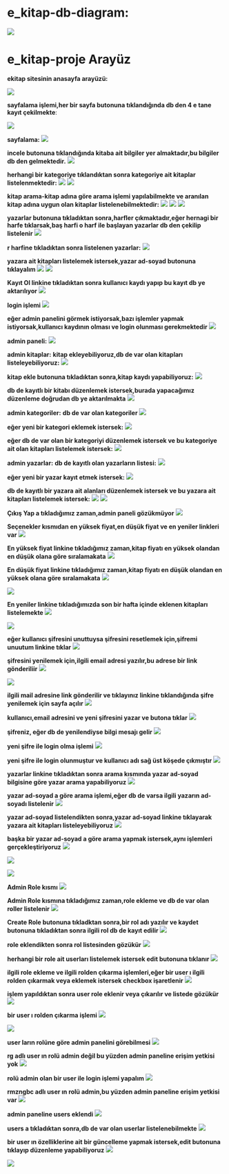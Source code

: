 # e_kitap-db-diagram:

![](https://github.com/rmzngbc/e_kitap-proje/blob/master/ekitap_resim/50_db_diagram.PNG)

# e_kitap-proje Arayüz


**ekitap sitesinin anasayfa arayüzü:**

![](https://github.com/rmzngbc/e_kitap-proje/blob/master/ekitap_resim/1.png)


**sayfalama işlemi,her bir sayfa butonuna tıklandığında db den 4 e tane kayıt çekilmekte**:


![](https://github.com/rmzngbc/e_kitap-proje/blob/master/ekitap_resim/2.png)


**sayfalama:**
![](https://github.com/rmzngbc/e_kitap-proje/blob/master/ekitap_resim/3.png)


**incele butonuna tıklandığında kitaba ait bilgiler yer almaktadır,bu bilgiler db den gelmektedir.** 
![](https://github.com/rmzngbc/e_kitap-proje/blob/master/ekitap_resim/4.png)


**herhangi bir kategoriye tıklandıktan sonra kategoriye ait kitaplar listelenmektedir:**
![](https://github.com/rmzngbc/e_kitap-proje/blob/master/ekitap_resim/5.png)
![](https://github.com/rmzngbc/e_kitap-proje/blob/master/ekitap_resim/6.png)


**kitap arama-kitap adına göre arama işlemi yapılabilmekte ve aranılan kitap adına uygun olan kitaplar listelenebilmektedir:**
![](https://github.com/rmzngbc/e_kitap-proje/blob/master/ekitap_resim/7.png)
![](https://github.com/rmzngbc/e_kitap-proje/blob/master/ekitap_resim/8.png)
![](https://github.com/rmzngbc/e_kitap-proje/blob/master/ekitap_resim/9.png)


**yazarlar butonuna tıkladıktan sonra,harfler çıkmaktadır,eğer hernagi bir harfe tıklarsak,baş harfi o harf ile başlayan yazarlar db den çekilip listelenir**
![](https://github.com/rmzngbc/e_kitap-proje/blob/master/ekitap_resim/10.png)


**r harfine tıkladıktan sonra listelenen yazarlar:** 
![](https://github.com/rmzngbc/e_kitap-proje/blob/master/ekitap_resim/11.png)

**yazara ait kitapları listelemek istersek,yazar ad-soyad butonuna tıklayalım**
![](https://github.com/rmzngbc/e_kitap-proje/blob/master/ekitap_resim/12.png)
![](https://github.com/rmzngbc/e_kitap-proje/blob/master/ekitap_resim/13.png)


**Kayıt Ol linkine tıkladıktan sonra kullanıcı kaydı yapıp bu kayıt db ye aktarılıyor**
![](https://github.com/rmzngbc/e_kitap-proje/blob/master/ekitap_resim/14.png)


**login işlemi**
![](https://github.com/rmzngbc/e_kitap-proje/blob/master/ekitap_resim/15.png)

**eğer admin panelini görmek istiyorsak,bazı işlemler yapmak istiyorsak,kullanıcı kaydının olması ve login olunması gerekmektedir**
![](https://github.com/rmzngbc/e_kitap-proje/blob/master/ekitap_resim/16.png)


**admin paneli:**
![](https://github.com/rmzngbc/e_kitap-proje/blob/master/ekitap_resim/17.png)

**admin kitaplar:**
**kitap ekleyebiliyoruz,db de var olan kitapları listeleyebiliyoruz:**
![](https://github.com/rmzngbc/e_kitap-proje/blob/master/ekitap_resim/18.png)


**kitap ekle butonuna tıkladıktan sonra,kitap kaydı yapabiliyoruz:**
![](https://github.com/rmzngbc/e_kitap-proje/blob/master/ekitap_resim/19.png)

**db de kayıtlı bir kitabı düzenlemek istersek,burada yapacağımız düzenleme doğrudan db ye aktarılmakta**
![](https://github.com/rmzngbc/e_kitap-proje/blob/master/ekitap_resim/20.png)

**admin kategoriler:**
**db de var olan kategoriler**
![](https://github.com/rmzngbc/e_kitap-proje/blob/master/ekitap_resim/21.png)

**eğer yeni bir kategori eklemek istersek:**
![](https://github.com/rmzngbc/e_kitap-proje/blob/master/ekitap_resim/22.png)

**eğer db de var olan bir kategoriyi düzenlemek istersek ve bu kategoriye ait olan kitapları listelemek istersek:**
![](https://github.com/rmzngbc/e_kitap-proje/blob/master/ekitap_resim/23.png)

**admin yazarlar:**
**db de kayıtlı olan yazarların listesi:**
![](https://github.com/rmzngbc/e_kitap-proje/blob/master/ekitap_resim/24.png)

**eğer yeni bir yazar kayıt etmek istersek:**
![](https://github.com/rmzngbc/e_kitap-proje/blob/master/ekitap_resim/25.png)


**db de kayıtlı bir yazara ait alanları düzenlemek istersek ve bu yazara ait kitapları listelemek istersek:**
![](https://github.com/rmzngbc/e_kitap-proje/blob/master/ekitap_resim/26.png)
![](https://github.com/rmzngbc/e_kitap-proje/blob/master/ekitap_resim/27.png)



**Çıkış Yap a tıkladığımız zaman,admin paneli gözükmüyor** 
![](https://github.com/rmzngbc/e_kitap-proje/blob/master/ekitap_resim/28.png)


**Seçenekler kısmıdan en yüksek fiyat,en düşük fiyat ve en yeniler linkleri var**
![](https://github.com/rmzngbc/e_kitap-proje/blob/master/ekitap_resim/30.png)



**En yüksek fiyat linkine tıkladığımız zaman,kitap fiyatı en yüksek olandan en düşük olana göre sıralamakata**
![](https://github.com/rmzngbc/e_kitap-proje/blob/master/ekitap_resim/31.png)



**En düşük fiyat linkine tıkladığımız zaman,kitap fiyatı en düşük olandan en yüksek olana göre sıralamakata**
![](https://github.com/rmzngbc/e_kitap-proje/blob/master/ekitap_resim/32.png)


![](https://github.com/rmzngbc/e_kitap-proje/blob/master/ekitap_resim/33.png)




**En yeniler linkine tıkladığımızda son bir hafta içinde eklenen kitapları listelemekte**
![](https://github.com/rmzngbc/e_kitap-proje/blob/master/ekitap_resim/34.png)


![](https://github.com/rmzngbc/e_kitap-proje/blob/master/ekitap_resim/35.png)




**eğer kullanıcı şifresini unuttuysa şifresini resetlemek için,şifremi unuutum linkine tıklar**
![](https://github.com/rmzngbc/e_kitap-proje/blob/master/ekitap_resim/36.png)




**şifresini yenilemek için,ilgili email adresi yazılır,bu adrese bir link gönderiliir**
![](https://github.com/rmzngbc/e_kitap-proje/blob/master/ekitap_resim/37.png)





![](https://github.com/rmzngbc/e_kitap-proje/blob/master/ekitap_resim/38.png)




**ilgili mail adresine link gönderilir ve tıklayınız linkine tıklandığında şifre yenilemek için sayfa açılır**
![](https://github.com/rmzngbc/e_kitap-proje/blob/master/ekitap_resim/39.PNG)




**kullanıcı,email adresini ve yeni şifresini yazar ve butona tıklar**
![](https://github.com/rmzngbc/e_kitap-proje/blob/master/ekitap_resim/40.png)



**şifreniz, eğer db de yenilendiyse bilgi mesajı gelir**
![](https://github.com/rmzngbc/e_kitap-proje/blob/master/ekitap_resim/41.png)




**yeni şifre ile login olma işlemi**
![](https://github.com/rmzngbc/e_kitap-proje/blob/master/ekitap_resim/42.png)




**yeni şifre ile login olunmuştur ve kullanıcı adı sağ üst köşede çıkmıştır**
![](https://github.com/rmzngbc/e_kitap-proje/blob/master/ekitap_resim/43.png)





**yazarlar linkine tıkladıktan sonra arama kısmında yazar ad-soyad bilgisine göre yazar arama yapabiliyoruz**
![](https://github.com/rmzngbc/e_kitap-proje/blob/master/ekitap_resim/44.png)





**yazar ad-soyad a göre arama işlemi,eğer db de varsa ilgili yazarın ad-soyadı listelenir**
![](https://github.com/rmzngbc/e_kitap-proje/blob/master/ekitap_resim/45.png)




**yazar ad-soyad listelendikten sonra,yazar ad-soyad linkine tıklayarak yazara ait kitapları listeleyebiliyoruz**
![](https://github.com/rmzngbc/e_kitap-proje/blob/master/ekitap_resim/46.png)





**başka bir yazar ad-soyad a göre arama yapmak istersek,aynı işlemleri gerçekleştiriyoruz**
![](https://github.com/rmzngbc/e_kitap-proje/blob/master/ekitap_resim/47.png)





![](https://github.com/rmzngbc/e_kitap-proje/blob/master/ekitap_resim/48.png)






![](https://github.com/rmzngbc/e_kitap-proje/blob/master/ekitap_resim/49.png)








**Admin Role kısmı**
![](https://github.com/rmzngbc/e_kitap-proje/blob/master/ekitap_resim/51.png)







**Admin Role kısmına tıkladığımız zaman,role ekleme ve db de var olan roller listelenir**
![](https://github.com/rmzngbc/e_kitap-proje/blob/master/ekitap_resim/52.png)








**Create Role butonuna tıkladktan sonra,bir rol adı yazılır ve kaydet butonuna tıkladıktan sonra ilgili rol db de kayıt edilir**
![](https://github.com/rmzngbc/e_kitap-proje/blob/master/ekitap_resim/53.png)







**role eklendikten sonra rol listesinden gözükür**
![](https://github.com/rmzngbc/e_kitap-proje/blob/master/ekitap_resim/54.png)






**herhangi bir role ait userları listelemek istersek edit butonuna tıklanır**
![](https://github.com/rmzngbc/e_kitap-proje/blob/master/ekitap_resim/55.png)






**ilgili role ekleme ve ilgili rolden çıkarma işlemleri,eğer bir user ı ilgili rolden çıkarmak veya eklemek istersek checkbox işaretlenir**
![](https://github.com/rmzngbc/e_kitap-proje/blob/master/ekitap_resim/56.png)







**işlem yapıldıktan sonra user role eklenir veya çıkarılır ve listede gözükür**
![](https://github.com/rmzngbc/e_kitap-proje/blob/master/ekitap_resim/57.png)






**bir user ı rolden çıkarma  işlemi**
![](https://github.com/rmzngbc/e_kitap-proje/blob/master/ekitap_resim/58.png)







![](https://github.com/rmzngbc/e_kitap-proje/blob/master/ekitap_resim/59.png)










**user ların rolüne göre admin panelini görebilmesi**
![](https://github.com/rmzngbc/e_kitap-proje/blob/master/ekitap_resim/60.png)









**rg adlı user ın rolü admin değil bu yüzden admin paneline erişim yetkisi yok**
![](https://github.com/rmzngbc/e_kitap-proje/blob/master/ekitap_resim/61.png)









**rolü admin olan bir user ile login işlemi yapalım**
![](https://github.com/rmzngbc/e_kitap-proje/blob/master/ekitap_resim/62.png)











**rmzngbc adlı user ın rolü admin,bu yüzden admin paneline erişim yetkisi var**
![](https://github.com/rmzngbc/e_kitap-proje/blob/master/ekitap_resim/63.png)












**admin paneline users eklendi**
![](https://github.com/rmzngbc/e_kitap-proje/blob/master/ekitap_resim/64.png)









**users a tıkladıktan sonra,db de var olan userlar listelenebilmekte**
![](https://github.com/rmzngbc/e_kitap-proje/blob/master/ekitap_resim/65.png)









**bir user ın özelliklerine ait bir güncelleme yapmak istersek,edit butonuna tıklayıp düzenleme yapabiliyoruz**
![](https://github.com/rmzngbc/e_kitap-proje/blob/master/ekitap_resim/65.png)




![](https://github.com/rmzngbc/e_kitap-proje/blob/master/ekitap_resim/66.png)


















































